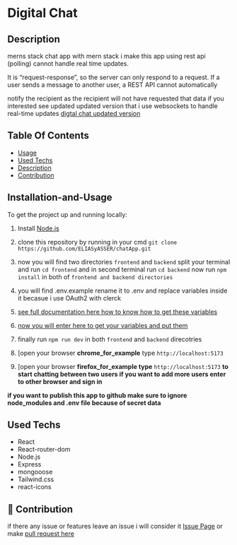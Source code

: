 # Digital Chat

## Description
merns stack chat app with mern stack i make this app using rest api (polling) cannot handle real time updates.

It is “request-response”, so the server can only respond to a request. If a user sends a message to another user,
a REST API cannot automatically

notify the recipient as the recipient will not have requested that data if you interested see updated updated version 
that i use websockets to handle real-time updates [digtal chat updated version](#chatting)    

## Table Of Contents
- [Usage](#Installation-and-Usage)
- [Used Techs](#used-Techs)
- [Description](#Description)
- [Contribution](#Contribution)
## Installation-and-Usage
To get the project up and running locally:
1. Install [Node.js](https://nodejs.org/en/)

2. clone this repository by running in your cmd `git clone https://github.com/ELIASyASSER/chatApp.git`
  
4. now you will find two directories `frontend` and `backend` split your terminal and run `cd frontend` and in  second terminal run `cd backend` now run `npm install` in both of `frontend and backend directories`

5. you will find .env.example rename it to .env and replace variables inside it becasue i use OAuth2 with clerck

6. [see full documentation here how to know how to get these variables](https://clerk.com/blog/oauth2-react-user-authorization#get-your-google-client-id-and-secret) 

7. [now you will enter here to get your variables and put them](https://console.cloud.google.com/cloud-resource-manager)

8. finally run `npm run dev` in both `frontend` and `backend` direcotries

9. [open your browser  **chrome_for_example** type `http://localhost:5173`

10. [open your browser **firefox_for_example type** `http://localhost:5173` **to start chatting between two users if you want to add more users enter to other browser and sign in** 

**if you want to publish this app to  github make sure to ignore node_modules and .env file because of secret data**   
## Used Techs 
- React
- React-router-dom
- Node.js
- Express
- mongooose
- Tailwind.css
- react-icons
  
## 🤝 Contribution
if there any issue or features leave an issue i will consider it [Issue Page]([issues/](https://github.com/ELIASyASSER/chatApp/issues))
or make [pull request here ](https://github.com/ELIASyASSER/chatApp/pulls)
